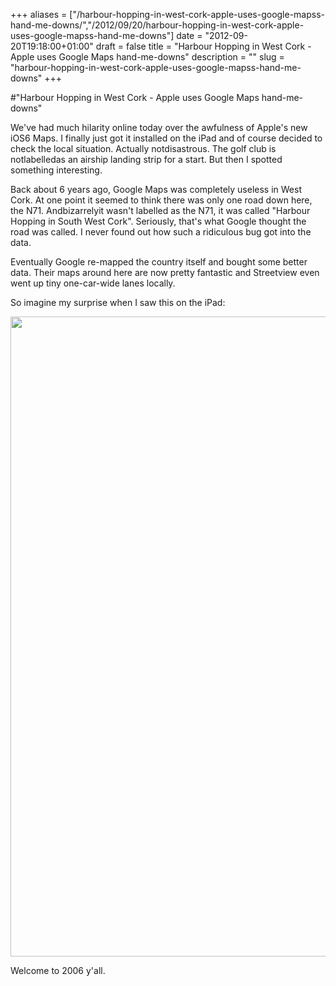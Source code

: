+++
aliases = ["/harbour-hopping-in-west-cork-apple-uses-google-mapss-hand-me-downs/","/2012/09/20/harbour-hopping-in-west-cork-apple-uses-google-mapss-hand-me-downs"]
date = "2012-09-20T19:18:00+01:00"
draft = false
title = "Harbour Hopping in West Cork - Apple uses Google Maps hand-me-downs"
description = ""
slug = "harbour-hopping-in-west-cork-apple-uses-google-mapss-hand-me-downs"
+++

#"Harbour Hopping in West Cork - Apple uses Google Maps hand-me-downs"

We've had much hilarity online today over the awfulness of Apple's new iOS6 Maps. I finally just got it installed on the iPad and of course decided to check the local situation. Actually notdisastrous. The golf club is notlabelledas an airship landing strip for a start. But then I spotted something interesting.

Back about 6 years ago, Google Maps was completely useless in West Cork. At one point it seemed to think there was only one road down here, the N71. Andbizarrelyit wasn't labelled as the N71, it was called "Harbour Hopping in South West Cork". Seriously, that's what Google thought the road was called. I never found out how such a ridiculous bug got into the data.

Eventually Google re-mapped the country itself and bought some better data. Their maps around here are now pretty fantastic and Streetview even went up tiny one-car-wide lanes locally.

So imagine my surprise when I saw this on the iPad:

<a href="https://s3-eu-west-1.amazonaws.com/conoroneill.net/wp-content/uploads/2012/09/IMG_0431.png"><img class="alignnone size-full wp-image-858" title="IMG_0431" src="https://s3-eu-west-1.amazonaws.com/conoroneill.net/wp-content/uploads/2012/09/IMG_0431.png" alt="" width="768" height="1024" /></a>

Welcome to 2006 y'all.

&nbsp;